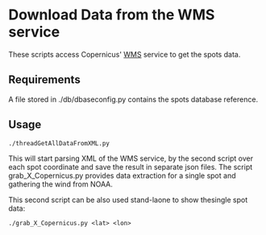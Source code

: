 # Download Data from the WMS service

These scripts access Copernicus' [WMS](http://cmems-med-mfc.eu/thredds/wms/sv03-med-hcmr-wav-an-fc-h?REQUEST=GetCapabilities&service=WMS) service to get the spots data.


## Requirements
A file stored in ./db/dbaseconfig.py contains the spots database reference.

## Usage
```
./threadGetAllDataFromXML.py
```
This will start parsing XML of the WMS service, by the second script over each spot coordinate and save the result in separate json files. The script grab_X_Copernicus.py provides data extraction for a single spot and gathering the wind from NOAA.

This second script can be also used stand-laone to show thesingle  spot data:

```
./grab_X_Copernicus.py <lat> <lon> 
```